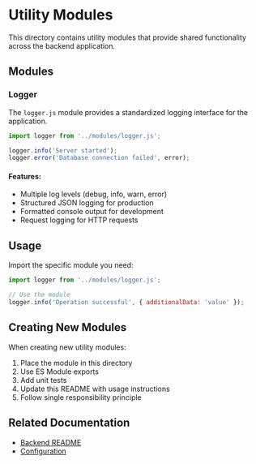 # Utility Modules

This directory contains utility modules that provide shared functionality across the backend application.

## Modules

### Logger

The `logger.js` module provides a standardized logging interface for the application.

```javascript
import logger from '../modules/logger.js';

logger.info('Server started');
logger.error('Database connection failed', error);
```

#### Features:

- Multiple log levels (debug, info, warn, error)
- Structured JSON logging for production
- Formatted console output for development
- Request logging for HTTP requests

## Usage

Import the specific module you need:

```javascript
import logger from '../modules/logger.js';

// Use the module
logger.info('Operation successful', { additionalData: 'value' });
```

## Creating New Modules

When creating new utility modules:

1. Place the module in this directory
2. Use ES Module exports
3. Add unit tests
4. Update this README with usage instructions
5. Follow single responsibility principle

## Related Documentation

- [Backend README](../../README.md)
- [Configuration](../config/README.md)